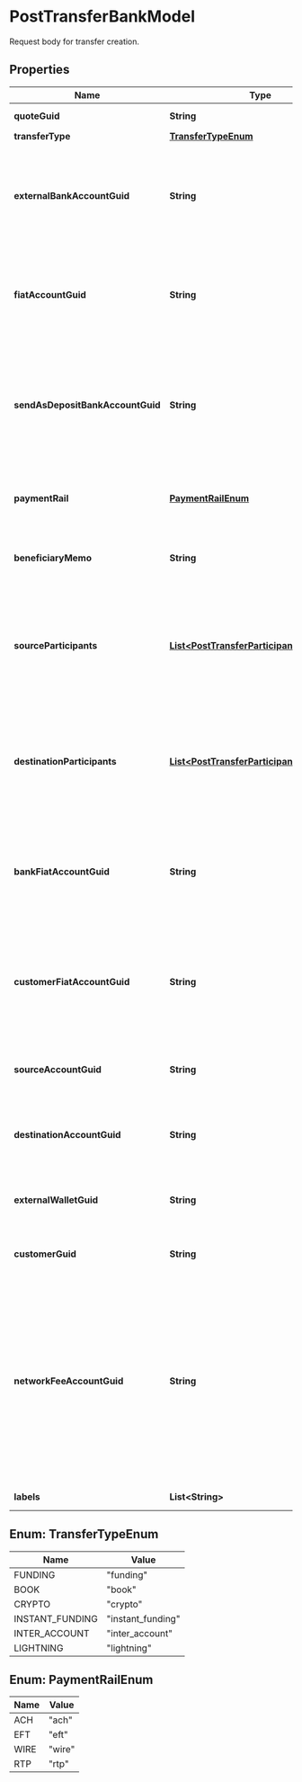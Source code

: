 

# PostTransferBankModel

Request body for transfer creation.

## Properties

| Name | Type | Description | Notes |
|------------ | ------------- | ------------- | -------------|
|**quoteGuid** | **String** | The associated quote&#39;s identifier. |  |
|**transferType** | [**TransferTypeEnum**](#TransferTypeEnum) | The type of transfer. |  |
|**externalBankAccountGuid** | **String** | The customer&#39;s &#39;plaid&#39; or &#39;plaid_processor_token&#39; external bank account&#39;s identifier. Required when transfer_type is funding or transfer_type is instant_funding. |  [optional] |
|**fiatAccountGuid** | **String** | The identifier for the fiat account to use for the transfer. Required if the customer or bank has multiple fiat accounts. Optional when transfer_type is funding. |  [optional] |
|**sendAsDepositBankAccountGuid** | **String** | The deposit bank account&#39;s identifier. Only valid for withdrawals. The deposit bank account must be owned by the customer or bank initiating the transfer. Optional when transfer_type is funding. |  [optional] |
|**paymentRail** | [**PaymentRailEnum**](#PaymentRailEnum) | The desired payment rail to initiate the transfer for. Optional when transfer_type is funding. |  [optional] |
|**beneficiaryMemo** | **String** | The memo to send to the counterparty. Optional when transfer_type is funding. |  [optional] |
|**sourceParticipants** | [**List&lt;PostTransferParticipantBankModel&gt;**](PostTransferParticipantBankModel.md) | The source participants for the transfer. Optional when transfer_type is funding, transfer_type is instant_funding, transfer_type is book, transfer_type is crypto, or transfer_type is lightning. |  [optional] |
|**destinationParticipants** | [**List&lt;PostTransferParticipantBankModel&gt;**](PostTransferParticipantBankModel.md) | The destination participants for the transfer. Optional when transfer_type is funding, transfer_type is instant_funding, transfer_type is book, transfer_type is crypto, or transfer_type is lightning. |  [optional] |
|**bankFiatAccountGuid** | **String** | The identifier for the fiat account to use for the transfer. Required if the bank has multiple fiat accounts. Optional when transfer_type is instant_funding or transfer_type is lightning. |  [optional] |
|**customerFiatAccountGuid** | **String** | The identifier for the fiat account to use for the transfer. Required if the customer has multiple fiat accounts. Optional when transfer_type is instant_funding or transfer_type is lightning. |  [optional] |
|**sourceAccountGuid** | **String** | The source account&#39;s identifier. Required when transfer_type is book or transfer_type is inter_account. |  [optional] |
|**destinationAccountGuid** | **String** | The destination account&#39;s identifier. Required when transfer_type is book or transfer_type is inter_account. |  [optional] |
|**externalWalletGuid** | **String** | The customer&#39;s external wallet&#39;s identifier. Optional when transfer_type is crypto. |  [optional] |
|**customerGuid** | **String** | The customer&#39;s identifier. Required when transfer_type is lightning. |  [optional] |
|**networkFeeAccountGuid** | **String** | The network fee account&#39;s identifier. Required for network fee transfers. Must be the identifier for the customer&#39;s or bank&#39;s fiat or trading account. For customer&#39;s to pay the network fees, include the customer&#39;s fiat or trading account guid. For bank&#39;s to pay the network fees, include the bank&#39;s fiat or trading account guid. Required when transfer_type is lightning. |  [optional] |
|**labels** | **List&lt;String&gt;** | The labels associated with the transfer. |  [optional] |



## Enum: TransferTypeEnum

| Name | Value |
|---- | -----|
| FUNDING | &quot;funding&quot; |
| BOOK | &quot;book&quot; |
| CRYPTO | &quot;crypto&quot; |
| INSTANT_FUNDING | &quot;instant_funding&quot; |
| INTER_ACCOUNT | &quot;inter_account&quot; |
| LIGHTNING | &quot;lightning&quot; |



## Enum: PaymentRailEnum

| Name | Value |
|---- | -----|
| ACH | &quot;ach&quot; |
| EFT | &quot;eft&quot; |
| WIRE | &quot;wire&quot; |
| RTP | &quot;rtp&quot; |



